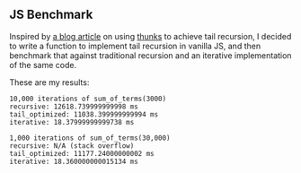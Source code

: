## JS Benchmark

Inspired by [a blog article](http://raganwald.com/2013/03/28/trampolines-in-javascript.html) on using [thunks](https://en.wikipedia.org/wiki/Thunk) to achieve tail recursion, I decided to write a function to implement tail recursion in vanilla JS, and then benchmark that against traditional recursion and an iterative implementation of the same code.


These are my results:
```
10,000 iterations of sum_of_terms(3000)
recursive: 12618.739999999998 ms
tail_optimized: 11038.399999999994 ms
iterative: 18.37999999999738 ms

1,000 iterations of sum_of_terms(30,000)
recursive: N/A (stack overflow)
tail_optimized: 11177.24000000002 ms
iterative: 18.360000000015134 ms
```
